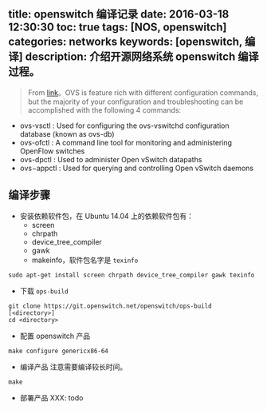 title: openswitch 编译记录
date: 2016-03-18 12:30:30
toc: true
tags: [NOS, openswitch]
categories: networks
keywords: [openswitch, 编译]
description: 介绍开源网络系统 openswitch 编译过程。
---

> From [link](http://therandomsecurityguy.com/openvswitch-cheat-sheet/)。OVS is feature rich with different configuration commands, but the majority of your configuration and troubleshooting can be accomplished with the following 4 commands:
* ovs-vsctl : Used for configuring the ovs-vswitchd configuration database (known as ovs-db)
* ovs-ofctl : A command line tool for monitoring and administering OpenFlow switches
* ovs-dpctl : Used to administer Open vSwitch datapaths
* ovs−appctl : Used for querying and controlling Open vSwitch daemons

## 编译步骤

* 安装依赖软件包，在 Ubuntu 14.04 上的依赖软件包有：
  + screen
  + chrpath
  + device_tree_compiler
  + gawk
  + makeinfo，软件包名字是 `texinfo`

```
sudo apt-get install screen chrpath device_tree_compiler gawk texinfo
```

* 下载 `ops-build`

```
git clone https://git.openswitch.net/openswitch/ops-build [<directory>]
cd <directory>
```

* 配置 openswitch 产品

```
make configure genericx86-64
```

* 编译产品
注意需要编译较长时间。

```
make
```

* 部署产品
XXX: todo
